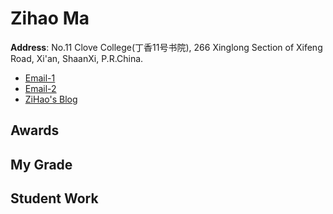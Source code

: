 # Zihao Ma

**Address**: No.11 Clove College(丁香11号书院), 266 Xinglong Section of Xifeng Road, Xi'an, ShaanXi, P.R.China.

* [Email-1](zihao626@gmail.com)
* [Email-2](2638779206@qq.com)
* [ZiHao's Blog](https://zihao256.github.io/)

## Awards

## My Grade

## Student Work

